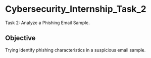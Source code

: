 # Cybersecurity_Internship_Task_2
Task 2: Analyze a Phishing Email Sample.

## Objective
Trying Identify phishing characteristics in a suspicious email sample.
